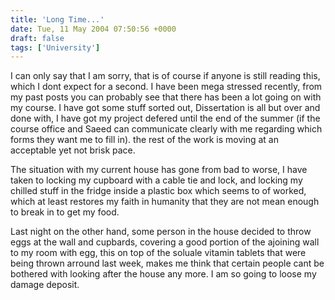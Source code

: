 ```yaml
---
title: 'Long Time...'
date: Tue, 11 May 2004 07:50:56 +0000
draft: false
tags: ['University']
---
```


I can only say that I am sorry, that is of course if anyone is still reading this, which I dont expect for a second. I have been mega stressed recently, from my past posts you can probably see that there has been a lot going on with my course. I have got some stuff sorted out, Dissertation is all but over and done with, I have got my project defered until the end of the summer (if the course office and Saeed can communicate clearly with me regarding which forms they want me to fill in). the rest of the work is moving at an acceptable yet not brisk pace.

The situation with my current house has gone from bad to worse, I have taken to locking my cupboard with a cable tie and lock, and locking my chilled stuff in the fridge inside a plastic box which seems to of worked, which at least restores my faith in humanity that they are not mean enough to break in to get my food.

Last night on the other hand, some person in the house decided to throw eggs at the wall and cupbards, covering a good portion of the ajoining wall to my room with egg, this on top of the soluale vitamin tablets that were being thrown arround last week, makes me think that certain people cant be bothered with looking after the house any more. I am so going to loose my damage deposit.